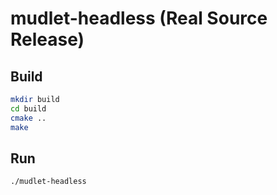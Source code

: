 
# mudlet-headless (Real Source Release)

## Build

```bash
mkdir build
cd build
cmake ..
make
```

## Run

```bash
./mudlet-headless
```
